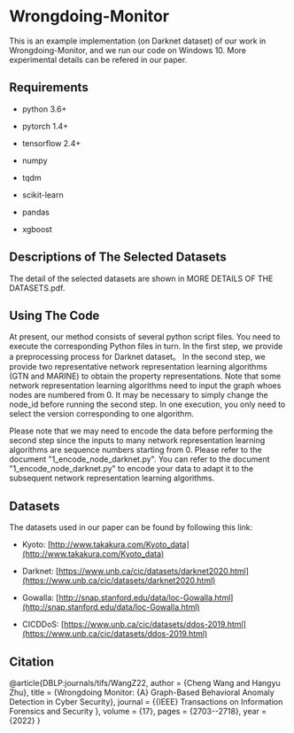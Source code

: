 # Wrongdoing-Monitor
This is an example implementation (on Darknet dataset) of our work in Wrongdoing-Monitor, and we run our code on Windows 10. More experimental details can be refered in our paper.

## Requirements

* python 3.6+

* pytorch 1.4+

* tensorflow 2.4+

* numpy

* tqdm

* scikit-learn

* pandas

* xgboost

## Descriptions of  The Selected Datasets

The detail of the selected datasets are shown in MORE DETAILS OF THE DATASETS.pdf.

## Using The Code

At present, our method consists of several python script files. You need to execute the corresponding Python files in turn. 
In the first step, we  provide a preprocessing process for Darknet dataset。
In the second step, we provide two representative network representation learning algorithms (GTN and MARINE) to obtain the property representations.
Note that some network representation learning algorithms need to input the graph whoes nodes are numbered from 0. It may be necessary to simply change the node_id before running the second step.
In one execution, you only need to select the version corresponding to one algorithm.

Please note that we may need to encode the data before performing the second step since the inputs to many network representation learning algorithms are sequence numbers starting from 0. Please  refer to the document "1_encode_node_darknet.py".
You can refer to the document "1_encode_node_darknet.py" to encode your data to adapt it to the subsequent network representation learning algorithms.


## Datasets

The datasets used in our paper can be found by following this link: 

* Kyoto: [http://www.takakura.com/Kyoto_data](http://www.takakura.com/Kyoto_data)

* Darknet: [https://www.unb.ca/cic/datasets/darknet2020.html](https://www.unb.ca/cic/datasets/darknet2020.html)

* Gowalla: [http://snap.stanford.edu/data/loc-Gowalla.html](http://snap.stanford.edu/data/loc-Gowalla.html)

* CICDDoS: [https://www.unb.ca/cic/datasets/ddos-2019.html](https://www.unb.ca/cic/datasets/ddos-2019.html)

## Citation


@article{DBLP:journals/tifs/WangZ22,
  author    = {Cheng Wang and
               Hangyu Zhu},
  title     = {Wrongdoing Monitor: {A} Graph-Based Behavioral Anomaly Detection in
               Cyber Security},
  journal   = {{IEEE}  Transactions on Information Forensics and Security },
  volume    = {17},
  pages     = {2703--2718},
  year      = {2022}
}



